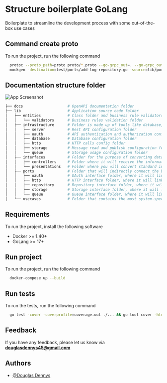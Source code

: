 # Structure boilerplate GoLang

Boilerplate to streamline the development process with some out-of-the-box use cases

## Command create proto

To run the project, run the following command

```bash
  protoc --proto_path=proto proto/*.proto --go-grpc_out=. --go-grpc_out=lib/entities
  mockgen -destination=test/ports/add-log-repository.go -source=lib/ports/repositories/add-log-repository.go
```

## Documentation structure folder
![App Screenshot](https://blog.cleancoder.com/uncle-bob/images/2012-08-13-the-clean-architecture/CleanArchitecture.jpg)

```bash
├── docs                    # OpenAPI documentation folder
├── lib                     # Application source code folder
│   ├── entities            # Class folder and business rule validators
│   │   └── validators      # Business rules validation folder
│   ├── infrastructure      # Folder is made up of tools like database, UI, etc. In this layer, the idea is to have as little code as possible, just enough to interconnect the layers and inject the necessary implementations into the inner layers.
│   │   ├── server          # Rest API configuration folder
│   │   ├── oauth           # API authentication and authorization configuration folder
│   │   ├── database        # Database configuration folder
│   │   ├── http            # HTTP calls config folder
│   │   ├── storage         # Message read and publish configuration folder has topics and queues
│   │   └── queue           # Storage usage configuration folder
│   ├── interfaces          # Folder for the purpose of converting data in the most accessible and convenient way possible for the entities and use cases
│   │   ├── controllers     # Folder where it will receive the information formatted by the presentation and will process the use case information
│   │   └── presentations   # Folder where you will convert standard input and output data
│   ├── ports               # Folder that will indirectly connect the business layer with the external layer
│   │   ├── oauth           # OAuth interface folder, where it will link the business layer with the outer layer
│   │   ├── http            # HTTP interface folder, where it will link the business layer with the external layer
│   │   ├── repository      # Repository interface folder, where it will link the business layer with the external layer
│   │   ├── storage         # Storage interface folder, where it will link the business layer with the external layer
│   │   └── queue           # Queue interface folder, where it will link the business layer with the external layer
│   └── usecases            # Folder that contains the most system-specific business rules. This is where all the system use cases are implemented
```

## Requirements

To run the project, install the following software

* Docker >= 1.40+
* GoLang >= 17+

## Run project

To run the project, run the following command

```bash
  docker-compose up --build
```

## Run tests

To run the tests, run the following command

```bash
  go test -cover -coverprofile=coverage.out ./... && go tool cover -html=coverage.out -o coverage.html
```

## Feedback

If you have any feedback, please let us know via **douglasdennys45@gmail.com**

## Authors

- [@Douglas Dennys](https://www.github.com/douglasdennys45)